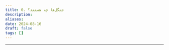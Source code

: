 ```yaml
---
title: 0. جنگل‌ها چه هستند؟
description: 
aliases: 
date: 2024-08-16
draft: false
tags: []
---
```

---
